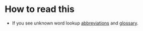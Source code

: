 # How to read this

- If you see unknown word lookup [abbreviations](./abbrs.md) and [glossary](./glossary.md).

